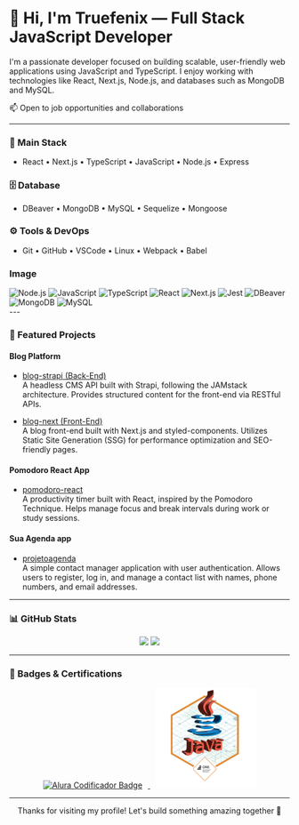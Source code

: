 # 👋 Hi, I'm Truefenix — Full Stack JavaScript Developer
I'm a passionate developer focused on building scalable, user-friendly web applications using JavaScript and TypeScript. I enjoy working with technologies like React, Next.js, Node.js, and databases such as MongoDB and MySQL.

📫 Open to job opportunities and collaborations

---
### 🧠 Main Stack
- React • Next.js • TypeScript • JavaScript • Node.js • Express

### 🗄️ Database
- DBeaver • MongoDB • MySQL • Sequelize • Mongoose

### ⚙️ Tools & DevOps
- Git • GitHub • VSCode • Linux • Webpack • Babel
### Image
<div stile="width: 50px">
  <img height="40" alt="Node.js" src="https://cdn.jsdelivr.net/gh/devicons/devicon/icons/nodejs/nodejs-original.svg" />
  <img height="40" alt="JavaScript" src="https://cdn.jsdelivr.net/gh/devicons/devicon/icons/javascript/javascript-original.svg" />
  <img height="40" alt="TypeScript" src="https://cdn.jsdelivr.net/gh/devicons/devicon/icons/typescript/typescript-original.svg" />
  <img height="40" alt="React" src="https://cdn.jsdelivr.net/gh/devicons/devicon/icons/react/react-original.svg" />
  <img height="40" alt="Next.js" src="https://cdn.jsdelivr.net/gh/devicons/devicon/icons/nextjs/nextjs-original.svg" />
  <img height="40" alt="Jest" src="https://cdn.jsdelivr.net/gh/devicons/devicon@latest/icons/jest/jest-plain.svg" />
  <img height="40" alt="DBeaver" src="https://cdn.jsdelivr.net/gh/devicons/devicon@latest/icons/dbeaver/dbeaver-original.svg" />
  <img height="40" alt="MongoDB" src="https://cdn.jsdelivr.net/gh/devicons/devicon/icons/mongodb/mongodb-original.svg" />
  <img height="40" alt="MySQL" src="https://cdn.jsdelivr.net/gh/devicons/devicon/icons/mysql/mysql-original.svg" />
</div>
---

### 🚀 Featured Projects

#### Blog Platform

- [blog-strapi (Back-End)](https://github.com/Truefenix/blog-strapi)  
  A headless CMS API built with Strapi, following the JAMstack architecture. Provides structured content for the front-end via RESTful APIs.

- [blog-next (Front-End)](https://github.com/Truefenix/blog-next)  
  A blog front-end built with Next.js and styled-components. Utilizes Static Site Generation (SSG) for performance optimization and SEO-friendly pages.

#### Pomodoro React App

- [pomodoro-react](https://github.com/Truefenix/pomodoro-react)  
  A productivity timer built with React, inspired by the Pomodoro Technique. Helps manage focus and break intervals during work or study sessions.

#### Sua Agenda app

- [projetoagenda](https://github.com/Truefenix/projetoagenda)  
  A simple contact manager application with user authentication. Allows users to register, log in, and manage a contact list with names, phone numbers, and email addresses.

---

### 📊 GitHub Stats

<div align="center">
  <img height="160em" src="https://github-readme-stats-sigma-five.vercel.app/api?username=Truefenix&show_icons=true&theme=highcontrast" />
  <img height="160em" src="https://github-readme-stats-sigma-five.vercel.app/api/top-langs/?username=Truefenix&layout=compact&theme=highcontrast" />
</div>

---

### 🏅 Badges & Certifications

<div align="center">
  <a href="https://github.com/Truefenix/ONE-Challenge01_Codificador" target="_blank" rel="noopener noreferrer">
    <img 
      src="https://raw.githubusercontent.com/Truefenix/Truefenix/main/.github/workflows/assets/Badge-Codificador-Alura.png" 
      alt="Alura Codificador Badge" 
      width="180" 
      style="margin: 0 10px;"
    />
  </a>
  <a href="https://github.com/Truefenix/ONE-conversor-moeda" target="_blank" rel="noopener noreferrer">
    <img 
      src="https://raw.githubusercontent.com/Truefenix/Truefenix/main/.github/workflows/assets/cms_files_10224_1671211937Prancheta_8.png" 
      alt="Currency Converter Badge" 
      width="180" 
      style="margin: 0 10px;"
    />
  </a>
</div>


---

<p align="center">
  Thanks for visiting my profile! Let's build something amazing together 🚀
</p>
